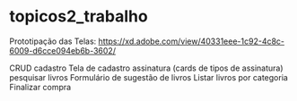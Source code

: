 # topicos2_trabalho
Prototipação das Telas: https://xd.adobe.com/view/40331eee-1c92-4c8c-6009-d6cce094eb6b-3602/

CRUD cadastro
Tela de cadastro assinatura (cards de tipos de assinatura)
pesquisar livros
Formulário de sugestão de livros
Listar livros por categoria
Finalizar compra 
